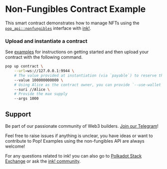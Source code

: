 # Non-Fungibles Contract Example

This smart contract demonstrates how to manage NFTs using the [
`pop_api::nonfungibles`](../../src/v0/nonfungibles) interface with [ink!](https://use.ink).

### Upload and instantiate a contract

See [examples](../README.md#development) for instructions on getting started and then upload your contract with the
following command.

```bash
pop up contract \
    --url=ws://127.0.0.1:9944 \
    # The value provided at instantiation (via `payable`) to reserve the deposit for the collection.
    --value 100000000000 \
    # Using Alice as the contract owner, you can provide `--use-wallet` to sign with your own wallet.
    --suri //Alice \
    # Provide the max supply
    --args 1000
```

## Support

Be part of our passionate community of Web3 builders. [Join our Telegram](https://t.me/onpopio)!

Feel free to raise issues if anything is unclear, you have ideas or want to contribute to Pop! Examples using the
non-fungibles API are always welcome!

For any questions related to ink! you can also go to [Polkadot Stack Exchange](https://polkadot.stackexchange.com/) or
ask the [ink! community](https://t.me/inkathon/1).

[ink]: https://use.ink

[psp34]: https://github.com/inkdevhub/standards/blob/master/PSPs/psp-34.md

[pop-api]: https://github.com/r0gue-io/pop-node/tree/main/pop-api/

[pop-api-nonfungibles]: https://github.com/r0gue-io/pop-node/tree/main/pop-api/src/v0/nonfungibles

[pop-drink]: https://github.com/r0gue-io/pop-drink